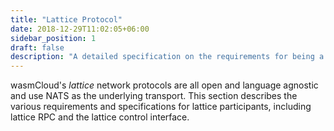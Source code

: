 ```yaml
---
title: "Lattice Protocol"
date: 2018-12-29T11:02:05+06:00
sidebar_position: 1
draft: false
description: "A detailed specification on the requirements for being a good citizen on a wasmCloud cluster"
---
```


<head>
  <meta name="robots" content="noindex" />
</head>

wasmCloud's _lattice_ network protocols are all open and language agnostic and use NATS as the underlying transport. This section describes the various requirements
and specifications for lattice participants, including lattice RPC and the lattice control interface.
